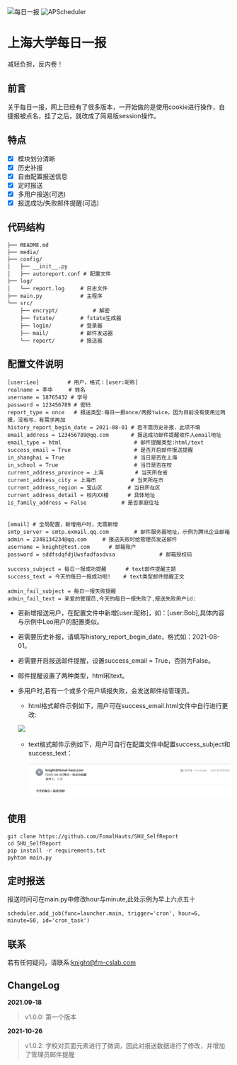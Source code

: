  ![每日一报](https://img.shields.io/badge/%E6%AF%8F%E6%97%A5%E4%B8%80%E6%8A%A5-v1.0.2-brightgreen) ![APScheduler](https://img.shields.io/badge/APScheduler-v3.7.0-orange)

# 上海大学每日一报

减轻负担，反内卷！

## 前言

关于每日一报，网上已经有了很多版本，一开始做的是使用cookie进行操作，自捷报被点名，挂了之后，就改成了简易版session操作。

## 特点

- [x] 模块划分清晰
- [x] 历史补报
- [x] 自由配置报送信息
- [x] 定时报送
- [x] 多用户报送(可选)
- [x] 报送成功/失败邮件提醒(可选)

## 代码结构

```shell
├── README.md
├── media/
├── config/							
│   ├── __init__.py
│   ├── autoreport.conf # 配置文件
├── log/
│   └── report.log     # 日志文件
├── main.py            # 主程序
└── src/               
    ├── encrypt/           # 解密
    ├── fstate/		   # fstate生成器
    ├── login/		   # 登录器
    ├── mail/		   # 邮件发送器
    └── report/		   # 报送器
```

## 配置文件说明

```shell
[user:Leo]         # 用户，格式：[user:昵称]
realname = 李华     # 姓名
username = 18765432 # 学号
password = 123456789 # 密码
report_type = once   # 报送类型:每日一报once/两报twice，因为目前没有使用过两报，没有写，有需求再加
history_report_begin_date = 2021-08-01 # 若不需历史补报，此项不填
email_address = 123456789@qq.com       # 报送成功邮件提醒收件人email地址
email_type = html						# 邮件提醒类型:html/text
success_email = True					# 是否开启邮件报送提醒
in_shanghai = True						# 当日是否在上海
in_school = True						# 当日是否在校
current_address_province = 上海		   # 当天所在省 
current_address_city = 上海市			 # 当天所在市
current_address_region = 宝山区		# 当日所在区
current_address_detail = 校内XX楼		# 具体地址
is_family_address = False			# 是否家庭住址


[email] # 全局配置，新增用户时，无需新增
smtp_server = smtp.exmail.qq.com		# 邮件服务器地址，示例为腾讯企业邮箱
admin = 2348134234@qq.com     # 报送失败时给管理员发送邮件
username = knight@test.com		# 邮箱账户
password = sddfsdqfdjUwsfadfasdvsa				# 邮箱授权码

success_subject = 每日一报成功提醒      # text邮件提醒主题
success_text = 今天的每日一报成功啦!	  # text类型邮件提醒正文

admin_fail_subject = 每日一报失败提醒
admin_fail_text = 亲爱的管理员,今天的每日一报失败了,报送失败用户id:
```

- 若新增报送用户，在配置文件中新增[user:昵称]，如：[user:Bob],具体内容与示例中Leo用户的配置类似。

- 若需要历史补报，请填写history_report_begin_date，格式如：2021-08-01。

- 若需要开启报送邮件提醒，设置success_email = True，否则为False。

- 邮件提醒设置了两种类型，html和text。

- 多用户时,若有一个或多个用户填报失败，会发送邮件给管理员。

  - html格式邮件示例如下，用户可在success_email.html文件中自行进行更改:

  ![](./media/html_email_example.png)
  - text格式邮件示例如下，用户可自行在配置文件中配置success_subject和success_text：

    ![](./media/text_email_example.png)

## 使用

```
git clone https://github.com/FomalHauts/SHU_SelfReport
cd SHU_SelfReport
pip install -r requirements.txt
pyhton main.py
```
## 定时报送
报送时间可在main.py中修改hour与minute,此处示例为早上六点五十
```
scheduler.add_job(func=launcher.main, trigger='cron', hour=6, minute=50, id='cron_task')
```
## 联系
若有任何疑问，请联系:knight@fm-cslab.com

## ChangeLog

**2021.09-18**
> v1.0.0: 第一个版本

**2021-10-26**
> v1.0.2: 学校对页面元素进行了微调，因此对报送数据进行了修改，并增加了管理员邮件提醒







































